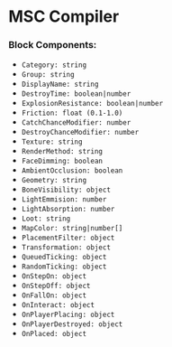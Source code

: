 # MSC Compiler
### Block Components:

- `Category: string`
- `Group: string`
- `DisplayName: string`
- `DestroyTime: boolean|number`
- `ExplosionResistance: boolean|number`
- `Friction: float (0.1-1.0)`
- `CatchChanceModifier: number`
- `DestroyChanceModifier: number`
- `Texture: string`
- `RenderMethod: string`
- `FaceDimming: boolean`
- `AmbientOcclusion: boolean`
- `Geometry: string`
- `BoneVisibility: object`
- `LightEmmision: number`
- `LightAbsorption: number`
- `Loot: string`
- `MapColor: string|number[]`
- `PlacementFilter: object`
- `Transformation: object`
- `QueuedTicking: object`
- `RandomTicking: object`
- `OnStepOn: object`
- `OnStepOff: object`
- `OnFallOn: object`
- `OnInteract: object`
- `OnPlayerPlacing: object`
- `OnPlayerDestroyed: object`
- `OnPlaced: object`



